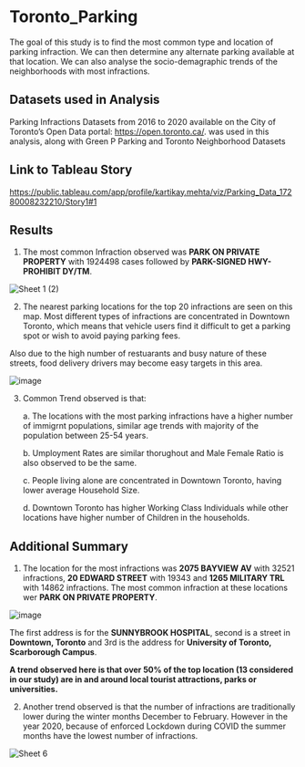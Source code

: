 # Toronto_Parking

The goal of this study is to find the most common type and location of parking infraction. We can then determine any alternate parking available at that location.
We can also analyse the socio-demagraphic trends of the neighborhoods with most infractions.

## Datasets used in Analysis

Parking Infractions Datasets from 2016 to 2020 available on the City of Toronto’s Open Data portal: https://open.toronto.ca/. was used in this analysis, along with Green P Parking and Toronto Neighborhood Datasets

## Link to Tableau Story

https://public.tableau.com/app/profile/kartikay.mehta/viz/Parking_Data_17280008232210/Story1#1

## Results

1. The most common Infraction observed was **PARK ON PRIVATE PROPERTY** with 1924498 cases followed by **PARK-SIGNED HWY-PROHIBIT DY/TM**.

![Sheet 1 (2)](https://user-images.githubusercontent.com/100053788/227013126-fe0cdceb-221f-45b5-9404-f6c8b6dc532b.png)

2. The nearest parking locations for the top 20 infractions are seen on this map. Most different types of infractions are concentrated in Downtown Toronto, which means that vehicle users find it difficult to get a parking spot or wish to avoid paying parking fees.

Also due to the high number of restuarants and busy nature of these streets, food delivery drivers may become easy targets in this area.

![image](https://user-images.githubusercontent.com/100053788/227013535-5c9fbd57-f620-421f-b1cf-c8828e755c92.png)

3. Common Trend observed is that:

    a. The locations with the most parking infractions have a higher number of immigrnt populations, similar age trends with majority of the population between 25-54 years.
    
    b. Umployment Rates are similar thorughout and Male Female Ratio is also observed to be the same.
    
    c. People living alone are concentrated in Downtown Toronto, having lower average Household Size.
    
    d. Downtown Toronto has higher Working Class Individuals while other locations have higher number of Children in the households.



## Additional Summary

1. The location for the most infractions was **2075 BAYVIEW AV** with 32521 infractions, **20 EDWARD STREET** with 19343 and **1265 MILITARY TRL** with 14862 infractions. The most common infraction at these locations wer **PARK ON PRIVATE PROPERTY**.

![image](https://user-images.githubusercontent.com/100053788/226933073-246517f4-f85e-44e2-9076-10f0f9e13ff5.png)

The first address is for the **SUNNYBROOK HOSPITAL**, second is a street in **Downtown, Toronto** and 3rd is the address for **University of Toronto, Scarborough Campus**. 

**A trend observed here is that over 50% of the top location (13 considered in our study) are in and around local tourist attractions, parks or universities.**

2. Another trend observed is that the number of infractions are traditionally lower during the winter months December to February. However in the year 2020, because of enforced Lockdown during COVID the summer months have the lowest number of infractions.

![Sheet 6](https://user-images.githubusercontent.com/100053788/227016261-9d1a335d-4f96-4b32-91be-bc1b14c6cb0c.png)
